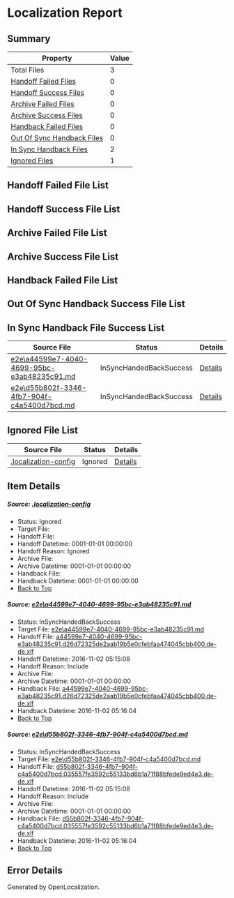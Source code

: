 # <a name='report-top'></a> Localization Report

## Summary
 Property | Value 
 -------- | ----- 
 Total Files | 3
[ Handoff Failed Files ](#handoff-failed-list)| 0
[ Handoff Success Files ](#handoff-success-list)| 0
[ Archive Failed Files ](#archive-failed-list)| 0
[ Archive Success Files ](#archive-success-list)| 0
[ Handback Failed Files ](#handback-failed-list)| 0
[ Out Of Sync Handback Files ](#outofsync-handback-success-list)| 0
[ In Sync Handback Files ](#insync-handback-success-list)| 2
[ Ignored Files ](#ignored-list)| 1

## <a name='handoff-failed-list'></a> Handoff Failed File List

## <a name='handoff-success-list'></a> Handoff Success File List

## <a name='archive-failed-list'></a> Archive Failed File List

## <a name='archive-success-list'></a> Archive Success File List

## <a name='handback-failed-list'></a> Handback Failed File List

## <a name='outofsync-handback-success-list'></a> Out Of Sync Handback Success File List

## <a name='insync-handback-success-list'></a> In Sync Handback File Success List
 Source File | Status | Details 
 ----------- | ------ | ------- 
 [e2e\a44599e7-4040-4699-95bc-e3ab48235c91.md](https://github.com/OpenLocalizationTestOrg/ol-test0/blob/19359c72d7d05967dd2186bb1a8bd89be9462f40/e2e/a44599e7-4040-4699-95bc-e3ab48235c91.md) | InSyncHandedBackSuccess | [Details](#d3408c15d81baccff3557ea949dd7423501bdf271)
 [e2e\d55b802f-3346-4fb7-904f-c4a5400d7bcd.md](https://github.com/OpenLocalizationTestOrg/ol-test0/blob/19359c72d7d05967dd2186bb1a8bd89be9462f40/e2e/d55b802f-3346-4fb7-904f-c4a5400d7bcd.md) | InSyncHandedBackSuccess | [Details](#d6dbfba9ab5728a57c13b1a15bf9f15676228eef2)

## <a name='ignored-list'></a> Ignored File List
 Source File | Status | Details 
 ----------- | ------ | ------- 
 [.localization-config](https://github.com/OpenLocalizationTestOrg/ol-test0/blob/19359c72d7d05967dd2186bb1a8bd89be9462f40/.localization-config) | Ignored | [Details](#c268a05ecaa7ec85942ed632c29928ee5bd6da8d0)

## Item Details
##### <a name='c268a05ecaa7ec85942ed632c29928ee5bd6da8d0'></a> Source: [.localization-config](https://github.com/OpenLocalizationTestOrg/ol-test0/blob/19359c72d7d05967dd2186bb1a8bd89be9462f40/.localization-config)
* Status: Ignored
* Target File: 
* Handoff File: 
* Handoff Datetime: 0001-01-01 00:00:00
* Handoff Reason: Ignored
* Archive File: 
* Archive Datetime: 0001-01-01 00:00:00
* Handback File: 
* Handback Datetime: 0001-01-01 00:00:00
* [Back to Top](#report-top)

##### <a name='d3408c15d81baccff3557ea949dd7423501bdf271'></a> Source: [e2e\a44599e7-4040-4699-95bc-e3ab48235c91.md](https://github.com/OpenLocalizationTestOrg/ol-test0/blob/19359c72d7d05967dd2186bb1a8bd89be9462f40/e2e/a44599e7-4040-4699-95bc-e3ab48235c91.md)
* Status: InSyncHandedBackSuccess
* Target File: [e2e\a44599e7-4040-4699-95bc-e3ab48235c91.md](https://github.com/OpenLocalizationTestOrg/ol-test0-dede/blob/4ef3d8b6882e76be204781fa578c86ebc8fedd08/e2e/a44599e7-4040-4699-95bc-e3ab48235c91.md)
* Handoff File: [a44599e7-4040-4699-95bc-e3ab48235c91.d26d72325de2aab19b5e0cfebfaa474045cbb400.de-de.xlf](https://github.com/OpenLocalizationTestOrg/ol-test0-handoff/blob/6a1de168c83569e52c7a6ba85d9d5073fb137677/ol-handoff/OpenLocalizationTestOrg/ol-test0-dede/yufeih/ht/a44599e7-4040-4699-95bc-e3ab48235c91.d26d72325de2aab19b5e0cfebfaa474045cbb400.de-de.xlf)
* Handoff Datetime: 2016-11-02 05:15:08
* Handoff Reason: Include
* Archive File: 
* Archive Datetime: 0001-01-01 00:00:00
* Handback File: [a44599e7-4040-4699-95bc-e3ab48235c91.d26d72325de2aab19b5e0cfebfaa474045cbb400.de-de.xlf](https://github.com/OpenLocalizationTestOrg/ol-test0-handback/blob/91934928d7fafa5191f51c33746377c93a46ac50/ol-handback/OpenLocalizationTestOrg/ol-test0-dede/yufeih/ht/a44599e7-4040-4699-95bc-e3ab48235c91.d26d72325de2aab19b5e0cfebfaa474045cbb400.de-de.xlf)
* Handback Datetime: 2016-11-02 05:16:04
* [Back to Top](#report-top)

##### <a name='d6dbfba9ab5728a57c13b1a15bf9f15676228eef2'></a> Source: [e2e\d55b802f-3346-4fb7-904f-c4a5400d7bcd.md](https://github.com/OpenLocalizationTestOrg/ol-test0/blob/19359c72d7d05967dd2186bb1a8bd89be9462f40/e2e/d55b802f-3346-4fb7-904f-c4a5400d7bcd.md)
* Status: InSyncHandedBackSuccess
* Target File: [e2e\d55b802f-3346-4fb7-904f-c4a5400d7bcd.md](https://github.com/OpenLocalizationTestOrg/ol-test0-dede/blob/4ef3d8b6882e76be204781fa578c86ebc8fedd08/e2e/d55b802f-3346-4fb7-904f-c4a5400d7bcd.md)
* Handoff File: [d55b802f-3346-4fb7-904f-c4a5400d7bcd.035557fe3592c55133bd6b1a71f88bfede9ed4e3.de-de.xlf](https://github.com/OpenLocalizationTestOrg/ol-test0-handoff/blob/6a1de168c83569e52c7a6ba85d9d5073fb137677/ol-handoff/OpenLocalizationTestOrg/ol-test0-dede/yufeih/ht/d55b802f-3346-4fb7-904f-c4a5400d7bcd.035557fe3592c55133bd6b1a71f88bfede9ed4e3.de-de.xlf)
* Handoff Datetime: 2016-11-02 05:15:08
* Handoff Reason: Include
* Archive File: 
* Archive Datetime: 0001-01-01 00:00:00
* Handback File: [d55b802f-3346-4fb7-904f-c4a5400d7bcd.035557fe3592c55133bd6b1a71f88bfede9ed4e3.de-de.xlf](https://github.com/OpenLocalizationTestOrg/ol-test0-handback/blob/91934928d7fafa5191f51c33746377c93a46ac50/ol-handback/OpenLocalizationTestOrg/ol-test0-dede/yufeih/ht/d55b802f-3346-4fb7-904f-c4a5400d7bcd.035557fe3592c55133bd6b1a71f88bfede9ed4e3.de-de.xlf)
* Handback Datetime: 2016-11-02 05:16:04
* [Back to Top](#report-top)


## Error Details

Generated by OpenLocalization.

